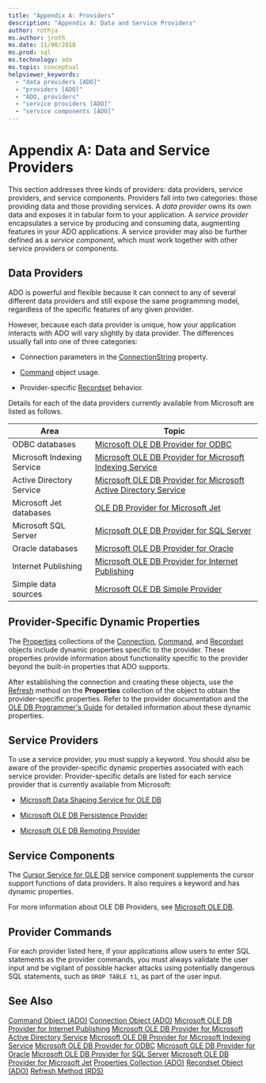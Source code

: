 ```yaml
---
title: "Appendix A: Providers"
description: "Appendix A: Data and Service Providers"
author: rothja
ms.author: jroth
ms.date: 11/08/2018
ms.prod: sql
ms.technology: ado
ms.topic: conceptual
helpviewer_keywords:
  - "data providers [ADO]"
  - "providers [ADO]"
  - "ADO, providers"
  - "service providers [ADO]"
  - "service components [ADO]"
---
```

# Appendix A: Data and Service Providers
This section addresses three kinds of providers: data providers, service providers, and service components. Providers fall into two categories: those providing data and those providing services. A *data provider* owns its own data and exposes it in tabular form to your application. A *service provider* encapsulates a service by producing and consuming data, augmenting features in your ADO applications. A service provider may also be further defined as a *service component*, which must work together with other service providers or components.

## Data Providers
 ADO is powerful and flexible because it can connect to any of several different data providers and still expose the same programming model, regardless of the specific features of any given provider.

 However, because each data provider is unique, how your application interacts with ADO will vary slightly by data provider. The differences usually fall into one of three categories:

-   Connection parameters in the [ConnectionString](../../reference/ado-api/connectionstring-property-ado.md) property.

-   [Command](../../reference/ado-api/command-object-ado.md) object usage.

-   Provider-specific [Recordset](../../reference/ado-api/recordset-object-ado.md) behavior.

 Details for each of the data providers currently available from Microsoft are listed as follows.

|Area|Topic|
|----------|-----------|
|ODBC databases|[Microsoft OLE DB Provider for ODBC](./microsoft-ole-db-provider-for-odbc.md)|
|Microsoft Indexing Service|[Microsoft OLE DB Provider for Microsoft Indexing Service](./microsoft-ole-db-provider-for-microsoft-indexing-service.md)|
|Active Directory Service|[Microsoft OLE DB Provider for Microsoft Active Directory Service](./microsoft-ole-db-provider-for-microsoft-active-directory-service.md)|
|Microsoft Jet databases|[OLE DB Provider for Microsoft Jet](./microsoft-ole-db-provider-for-microsoft-jet.md)|
|Microsoft SQL Server|[Microsoft OLE DB Provider for SQL Server](./microsoft-ole-db-provider-for-sql-server.md)|
|Oracle databases|[Microsoft OLE DB Provider for Oracle](./microsoft-ole-db-provider-for-oracle.md)|
|Internet Publishing|[Microsoft OLE DB Provider for Internet Publishing](./microsoft-ole-db-provider-for-internet-publishing.md)|
|Simple data sources|[Microsoft OLE DB Simple Provider](./microsoft-ole-db-simple-provider.md)|

## Provider-Specific Dynamic Properties
 The [Properties](../../reference/ado-api/properties-collection-ado.md) collections of the [Connection](../../reference/ado-api/connection-object-ado.md), [Command](../../reference/ado-api/command-object-ado.md), and [Recordset](../../reference/ado-api/recordset-object-ado.md) objects include dynamic properties specific to the provider. These properties provide information about functionality specific to the provider beyond the built-in properties that ADO supports.

 After establishing the connection and creating these objects, use the [Refresh](../../reference/ado-api/refresh-method-ado.md) method on the **Properties** collection of the object to obtain the provider-specific properties. Refer to the provider documentation and the [OLE DB Programmer's Guide](/previous-versions/windows/desktop/ms713643(v=vs.85)) for detailed information about these dynamic properties.

## Service Providers
 To use a service provider, you must supply a keyword. You should also be aware of the provider-specific dynamic properties associated with each service provider. Provider-specific details are listed for each service provider that is currently available from Microsoft:

-   [Microsoft Data Shaping Service for OLE DB](./microsoft-data-shaping-service-for-ole-db-ado-service-provider.md)

-   [Microsoft OLE DB Persistence Provider](./microsoft-ole-db-persistence-provider-ado-service-provider.md)

-   [Microsoft OLE DB Remoting Provider](./microsoft-ole-db-remoting-provider-ado-service-provider.md)

## Service Components
 The [Cursor Service for OLE DB](./microsoft-cursor-service-for-ole-db-ado-service-component.md) service component supplements the cursor support functions of data providers. It also requires a keyword and has dynamic properties.

 For more information about OLE DB Providers, see [Microsoft OLE DB](/previous-versions/windows/desktop/ms722784(v=vs.85)).

## Provider Commands
 For each provider listed here, if your applications allow users to enter SQL statements as the provider commands, you must always validate the user input and be vigilant of possible hacker attacks using potentially dangerous SQL statements, such as `DROP TABLE t1`, as part of the user input.

## See Also
 [Command Object (ADO)](../../reference/ado-api/command-object-ado.md)
 [Connection Object (ADO)](../../reference/ado-api/connection-object-ado.md)
 [Microsoft OLE DB Provider for Internet Publishing](./microsoft-ole-db-provider-for-internet-publishing.md)
 [Microsoft OLE DB Provider for Microsoft Active Directory Service](./microsoft-ole-db-provider-for-microsoft-active-directory-service.md)
 [Microsoft OLE DB Provider for Microsoft Indexing Service](./microsoft-ole-db-provider-for-microsoft-indexing-service.md)
 [Microsoft OLE DB Provider for ODBC](./microsoft-ole-db-provider-for-odbc.md)
 [Microsoft OLE DB Provider for Oracle](./microsoft-ole-db-provider-for-oracle.md)
 [Microsoft OLE DB Provider for SQL Server](./microsoft-ole-db-provider-for-sql-server.md)
 [Microsoft OLE DB Provider for Microsoft Jet](./microsoft-ole-db-provider-for-microsoft-jet.md)
 [Properties Collection (ADO)](../../reference/ado-api/properties-collection-ado.md)
 [Recordset Object (ADO)](../../reference/ado-api/recordset-object-ado.md)
 [Refresh Method (RDS)](../../reference/rds-api/refresh-method-rds.md)